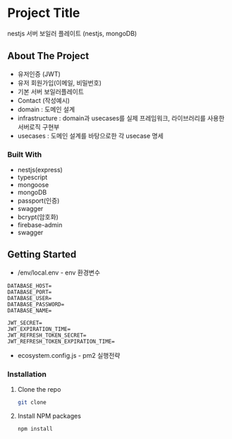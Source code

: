 # Project Title

nestjs 서버 보일러 플레이트 (nestjs, mongoDB)

## About The Project

- 유저인증 (JWT)
- 유저 회원가입(이메일, 비밀번호)
- 기본 서버 보일러플레이트
- Contact (작성예시)
- domain : 도메인 설계
- infrastructure : domain과 usecases를 실제 프레임워크, 라이브러리를 사용한 서버로직 구현부
- usecases : 도메인 설계를 바탕으로한 각 usecase 명세

### Built With

- nestjs(express)
- typescript
- mongoose
- mongoDB
- passport(인증)
- swagger
- bcrypt(암호화)
- firebase-admin
- swagger

## Getting Started

- /env/local.env - env 환경변수

```
DATABASE_HOST=
DATABASE_PORT=
DATABASE_USER=
DATABASE_PASSWORD=
DATABASE_NAME=

JWT_SECRET=
JWT_EXPIRATION_TIME=
JWT_REFRESH_TOKEN_SECRET=
JWT_REFRESH_TOKEN_EXPIRATION_TIME=
```

- ecosystem.config.js - pm2 실행전략

### Installation

1. Clone the repo
   ```sh
   git clone
   ```
2. Install NPM packages
   ```sh
   npm install
   ```
